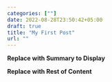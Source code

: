 ```yaml
---
categories: [""]
date: 2022-08-28T23:50:42+05:00
draft: true
title: "My First Post"
url: ""
---
```


**Replace with Summary to Display**

<!--more-->

**Replace with Rest of Content**
